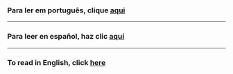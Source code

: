 ### Para ler em português, clique [**aqui**](./pt/README.md)

__________________________

### Para leer en español, haz clic [**aquí**](./es/README.md)

__________________________

### To read in English, click [**here**](./en/README.md)


